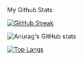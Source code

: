 My Github Stats:

[![GitHub Streak](https://streak-stats.demolab.com/?user=jivko25&theme=dark&count_private=true)](https://git.io/streak-stats)

![Anurag's GitHub stats](https://github-readme-stats.vercel.app/api?username=jivko25&show_icons=true&theme=dark&text_color=fb8c01&icon_color=fb8c01&count_private=true)

[![Top Langs](https://github-readme-stats.vercel.app/api/top-langs/?username=jivko25&layout=compact&theme=dark)](https://github.com/anuraghazra/github-readme-stats)

